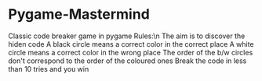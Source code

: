 # Pygame-Mastermind
Classic code breaker game in pygame
Rules:\n
The aim is to discover the hiden code
A black circle means a correct color in the correct place
A white circle means a correct color in the wrong place
The order of the b/w circles don't correspond to the order of the coloured ones
Break the code in less than 10 tries and you win
